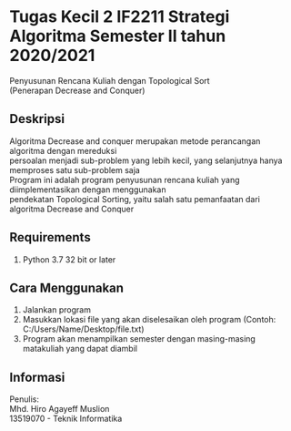 # Tugas Kecil 2 IF2211 Strategi Algoritma Semester II tahun 2020/2021

Penyusunan Rencana Kuliah dengan Topological Sort <br/>
(Penerapan Decrease and Conquer)

## Deskripsi

Algoritma Decrease and conquer merupakan metode perancangan algoritma dengan mereduksi <br/>
persoalan menjadi sub-problem yang lebih kecil, yang selanjutnya hanya memproses satu sub-problem saja <br/>
Program ini adalah program penyusunan rencana kuliah yang diimplementasikan dengan menggunakan <br/>
pendekatan Topological Sorting, yaitu salah satu pemanfaatan dari algoritma Decrease and Conquer <br/>

## Requirements

1. Python 3.7 32 bit or later

## Cara Menggunakan

1. Jalankan program
2. Masukkan lokasi file yang akan diselesaikan oleh program (Contoh: C:/Users/Name/Desktop/file.txt)
3. Program akan menampilkan semester dengan masing-masing matakuliah yang dapat diambil

## Informasi

Penulis: <br/>
Mhd. Hiro Agayeff Muslion <br/>
13519070 - Teknik Informatika <br/>
